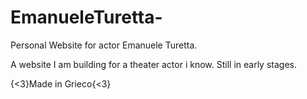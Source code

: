 # EmanueleTuretta-
Personal Website for actor Emanuele Turetta.

A website I am building for a theater actor i know. Still in early stages.

{<3}Made in Grieco{<3}
